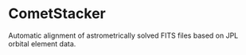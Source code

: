 # CometStacker
Automatic alignment of astrometrically solved FITS files based on JPL orbital element data.
